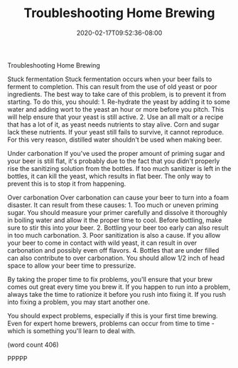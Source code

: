 ﻿---
title: "Troubleshooting Home Brewing"
date: 2020-02-17T09:52:36-08:00
description: "Microbrews Tips for Web Success"
featured_image: "/images/Microbrews.jpg"
tags: ["Microbrews"]
---

Troubleshooting Home Brewing

Stuck fermentation
Stuck fermentation occurs when your beer fails to
ferment to completion.  This can result from the
use of old yeast or poor ingredients.  The best
way to take care of this problem, is to prevent
it from starting.  To do this, you should:
	1.  Re-hydrate the yeast by adding it to
some water and adding wort to the yeast an hour
or more before you pitch.  This will help ensure
that your yeast is still active.
	2.  Use an all malt or a recipe that has
a lot of it, as yeast needs nutrients to stay 
alive.  Corn and sugar lack these nutrients.  If
your yeast still fails to survive, it cannot
reproduce.  For this very reason, distilled water
shouldn't be used when making beer.

Under carbonation
If you've used the proper amount of priming sugar
and your beer is still flat, it's probably due
to the fact that you didn't properly rise the
sanitizing solution from the bottles.  If too
much sanitizer is left in the bottles, it can
kill the yeast, which results in flat beer.  The
only way to prevent this is to stop it from
happening.

Over carbonation
Over carbonation can cause your beer to turn into
a foam disaster.  It can result from these causes:
	1.  Too much or uneven priming sugar.  You
should measure your primer carefully and dissolve
it thoroughly in boiling water and allow it the
proper time to cool.  Before bottling, make sure
to stir this into your beer.
	2.  Bottling your beer too early can also
result in too much carbonation.
	3.  Poor sanitization is also a cause.  If
you allow your beer to come in contact with wild
yeast, it can result in over carbonation and 
possibly even off flavors.
	4.  Bottles that are under filled can 
also contribute to over carbonation.  You should
allow 1/2 inch of head space to allow your
beer time to pressurize.

By taking the proper time to fix problems, you'll
ensure that your brew comes out great every
time you brew it.  If you happen to run into a
problem, always take the time to rationize it
before you rush into fixing it.  If you rush into
fixing a problem, you may start another one.

You should expect problems, especially if this
is your first time brewing.  Even for expert home
brewers, problems can occur from time to time -
which is something you'll learn to deal with.

(word count 406)

PPPPP

